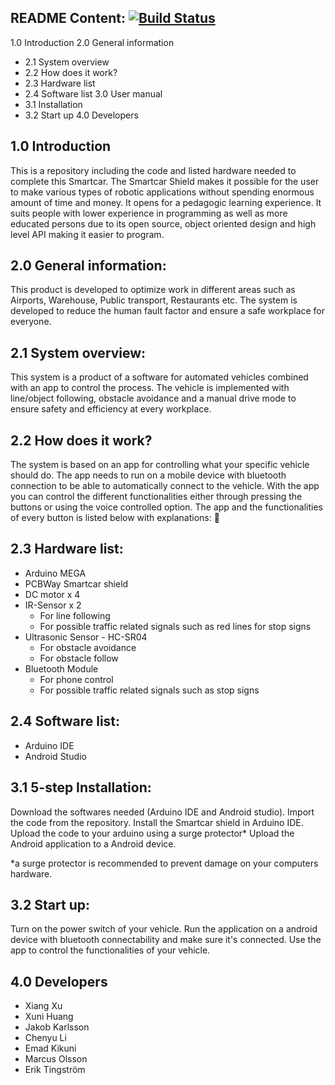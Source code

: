 ## README Content: [![Build Status](https://travis-ci.org/DIT112-V19/group-06.svg?branch=master)](https://travis-ci.org/DIT112-V19/group-06) 
1.0 Introduction
2.0 General information
  - 2.1 System overview
  - 2.2 How does it work?
  - 2.3 Hardware list
  - 2.4 Software list
3.0 User manual
  - 3.1 Installation
  - 3.2 Start up
4.0 Developers 

## 1.0 Introduction
This is a repository including the code and listed hardware needed to complete this Smartcar. The Smartcar Shield makes it possible for the user to make various types of robotic applications without spending enormous amount of time and money. It opens for a pedagogic learning experience. It suits people with lower experience in programming as well as more educated persons due to its open source, object oriented design and high level API making it easier to program. 

## 2.0 General information: 
This product is developed to optimize work in different areas such as Airports, Warehouse, Public transport, Restaurants etc. The system is developed to reduce the human fault factor and ensure a safe workplace for everyone.

## 2.1 System overview: 
This system is a product of a software for automated vehicles combined with an app to control the process. The vehicle is implemented with line/object following, obstacle avoidance and a manual drive mode to ensure safety and efficiency at every workplace. 

## 2.2 How does it work?
The system is based on an app for controlling what your specific vehicle should do. The app needs to run on a mobile device with bluetooth connection to be able to automatically connect to the vehicle. With the app you can control the different functionalities either through pressing the buttons or using the voice controlled option. The app and the functionalities of every button is listed below with explanations: 


## 2.3  Hardware list:

* Arduino MEGA
* PCBWay Smartcar shield
* DC motor x 4
* IR-Sensor x 2
  - For line following 
  - For possible traffic related signals such as red lines for stop signs
* Ultrasonic Sensor - HC-SR04
  - For obstacle avoidance
  - For obstacle follow 
* Bluetooth Module
  - For phone control
  - For possible traffic related signals such as stop signs

## 2.4 Software list:
* Arduino IDE
* Android Studio


## 3.1 5-step Installation:

Download the softwares needed (Arduino IDE and Android studio).
Import the code from the repository.
Install the Smartcar shield in Arduino IDE.
Upload the code to your arduino using a surge protector*
Upload the Android application to a Android device. 

*a surge protector is recommended to prevent damage on your computers hardware. 

## 3.2 Start up: 
Turn on the power switch of your vehicle.
Run the application on a android device with bluetooth connectability and make sure it's connected.
Use the app to control the functionalities of your vehicle. 

## 4.0 Developers
* Xiang Xu
* Xuni Huang
* Jakob Karlsson
* Chenyu Li
* Emad Kikuni
* Marcus Olsson
* Erik Tingström

